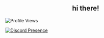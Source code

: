 <h2 align="center">hi there!</h2>

![Profile Views](https://komarev.com/ghpvc/?username=seadhy)

[![Discord Presence](https://lanyard-profile-readme.vercel.app/api/1015586149957378188)](https://discord.com/users/1015586149957378188)
